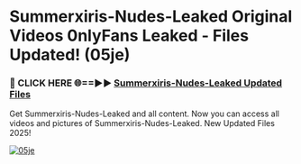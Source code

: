 # Summerxiris-Nudes-Leaked Original Videos 0nlyFans Leaked - Files Updated! (05je)

<h3>🔴 CLICK HERE 🌐==►► <a href="https://tinyurl.com/yc6ubb5a" rel="nofollow">Summerxiris-Nudes-Leaked Updated Files</a></h3>

Get Summerxiris-Nudes-Leaked and all content. Now you can access all videos and pictures of Summerxiris-Nudes-Leaked. New Updated Files 2025!

[![05je](https://i.imgur.com/7eu0CRL.gif)](https://tinyurl.com/yc6ubb5a)
